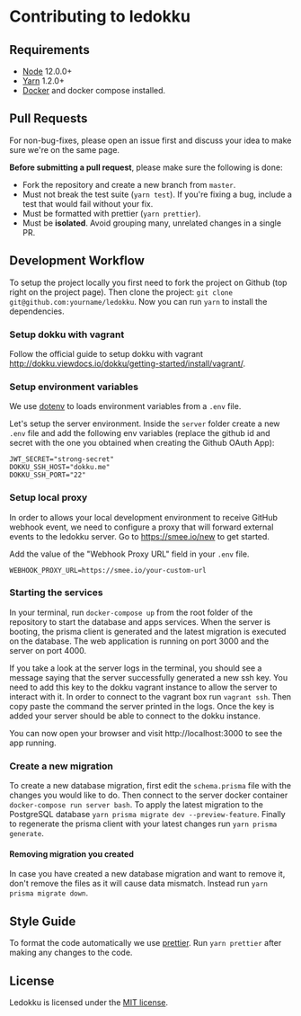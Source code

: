 # Contributing to ledokku

## Requirements

- [Node](https://nodejs.org/en/) 12.0.0+
- [Yarn](https://classic.yarnpkg.com/en/) 1.2.0+
- [Docker](https://www.docker.com/) and docker compose installed.

## Pull Requests

For non-bug-fixes, please open an issue first and discuss your idea to make sure we're on the same page.

**Before submitting a pull request**, please make sure the following is done:

- Fork the repository and create a new branch from `master`.
- Must not break the test suite (`yarn test`). If you're fixing a bug, include a test that would fail without your fix.
- Must be formatted with prettier (`yarn prettier`).
- Must be **isolated**. Avoid grouping many, unrelated changes in a single PR.

## Development Workflow

To setup the project locally you first need to fork the project on Github (top right on the project page). Then clone the project: `git clone git@github.com:yourname/ledokku`. Now you can run `yarn` to install the dependencies.

### Setup dokku with vagrant

Follow the official guide to setup dokku with vagrant http://dokku.viewdocs.io/dokku/getting-started/install/vagrant/.

### Setup environment variables

We use [dotenv](https://github.com/motdotla/dotenv) to loads environment variables from a `.env` file.

Let's setup the server environment. Inside the `server` folder create a new `.env` file and add the following env variables (replace the github id and secret with the one you obtained when creating the Github OAuth App):

```
JWT_SECRET="strong-secret"
DOKKU_SSH_HOST="dokku.me"
DOKKU_SSH_PORT="22"
```

### Setup local proxy

In order to allows your local development environment to receive GitHub webhook event, we need to configure a proxy that will forward external events to the ledokku server. Go to https://smee.io/new to get started.

Add the value of the "Webhook Proxy URL" field in your `.env` file.

```
WEBHOOK_PROXY_URL=https://smee.io/your-custom-url
```

### Starting the services

In your terminal, run `docker-compose up` from the root folder of the repository to start the database and apps services. When the server is booting, the prisma client is generated and the latest migration is executed on the database. The web application is running on port 3000 and the server on port 4000.

If you take a look at the server logs in the terminal, you should see a message saying that the server successfully generated a new ssh key. You need to add this key to the dokku vagrant instance to allow the server to interact with it. In order to connect to the vagrant box run `vagrant ssh`. Then copy paste the command the server printed in the logs. Once the key is added your server should be able to connect to the dokku instance.

You can now open your browser and visit http://localhost:3000 to see the app running.

### Create a new migration

To create a new database migration, first edit the `schema.prisma` file with the changes you would like to do. Then connect to the server docker container `docker-compose run server bash`. To apply the latest migration to the PostgreSQL database `yarn prisma migrate dev --preview-feature`. Finally to regenerate the prisma client with your latest changes run `yarn prisma generate`.

#### Removing migration you created

In case you have created a new database migration and want to remove it, don't remove the files as it will cause data mismatch. Instead run `yarn prisma migrate down`.

## Style Guide

To format the code automatically we use [prettier](https://prettier.io/). Run `yarn prettier` after making any changes to the code.

## License

Ledokku is licensed under the [MIT license](https://github.com/ledokku/ledokku/blob/master/LICENSE).
